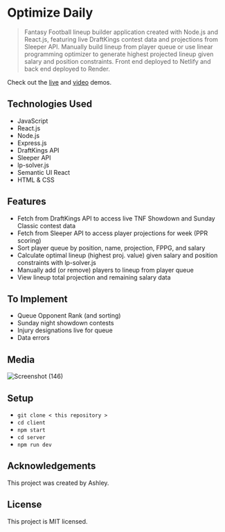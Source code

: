 # Optimize Daily
> Fantasy Football lineup builder application created with Node.js and React.js, featuring live DraftKings contest data and projections from Sleeper API. Manually build lineup from player queue or use linear programming optimizer to generate highest projected lineup given salary and position constraints. Front end deployed to Netlify and back end deployed to Render. 

Check out the <a href="https://optimize-daily.netlify.app/">live</a> and <a href="https://vimeo.com/882763463/ab148b0626">video</a> demos.

## Technologies Used
- JavaScript
- React.js
- Node.js
- Express.js
- DraftKings API
- Sleeper API
- lp-solver.js
- Semantic UI React
- HTML & CSS

## Features
- Fetch from DraftKings API to access live TNF Showdown and Sunday Classic contest data
- Fetch from Sleeper API to access player projections for week (PPR scoring)
- Sort player queue by position, name, projection, FPPG, and salary
- Calculate optimal lineup (highest proj. value) given salary and position constraints with lp-solver.js 
- Manually add (or remove) players to lineup from player queue
- View lineup total projection and remaining salary data

## To Implement
- Queue Opponent Rank (and sorting)
- Sunday night showdown contests
- Injury designations live for queue
- Data errors

## Media 
![Screenshot (146)](https://github.com/ashhhlynn/optimize-fantasy-football/assets/84604278/7d180b77-a9c2-45b8-8081-389b07a9f96b)

## Setup
- ` git clone < this repository > `
- ` cd client  `
- ` npm start `
- ` cd server `
- ` npm run dev `

## Acknowledgements
This project was created by Ashley.

## License 
This project is MIT licensed.

